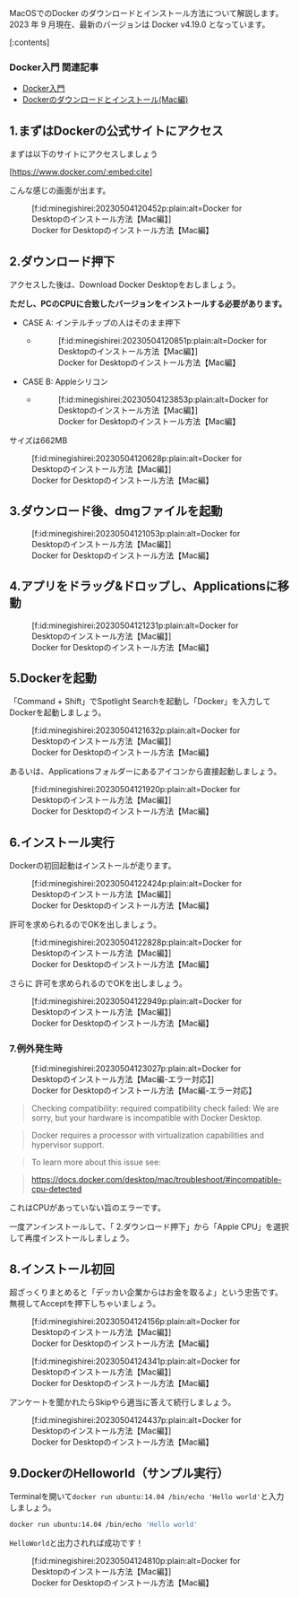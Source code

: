 

MacOSでのDocker のダウンロードとインストール方法について解説します。 2023 年 9 月現在、最新のバージョンは Docker v4.19.0 となっています。


[:contents]

### Docker入門 関連記事

- [Docker入門](https://minegishirei.hatenablog.com/entry/2023/09/02/213936)
- [Dockerのダウンロードとインストール(Mac編)](https://minegishirei.hatenablog.com/entry/2023/09/03/143528)




## 1.まずはDockerの公式サイトにアクセス

まずは以下のサイトにアクセスしましょう

[https://www.docker.com/:embed:cite]

こんな感じの画面が出ます。

<figure class="figure-image figure-image-fotolife" title="Docker for Desktopのインストール方法【Mac編】">[f:id:minegishirei:20230504120452p:plain:alt=Docker for Desktopのインストール方法【Mac編】]<figcaption>Docker for Desktopのインストール方法【Mac編】</figcaption></figure>


## 2.ダウンロード押下

アクセスした後は、Download Docker Desktopをおしましょう。

**ただし、PCのCPUに合致したバージョンをインストールする必要があります。**

- CASE A: インテルチップの人はそのまま押下
    - <figure class="figure-image figure-image-fotolife" title="Docker for Desktopのインストール方法【Mac編】">[f:id:minegishirei:20230504120851p:plain:alt=Docker for Desktopのインストール方法【Mac編】]<figcaption>Docker for Desktopのインストール方法【Mac編】</figcaption></figure>

- CASE B: Appleシリコン
    - <figure class="figure-image figure-image-fotolife" title="Docker for Desktopのインストール方法【Mac編】">[f:id:minegishirei:20230504123853p:plain:alt=Docker for Desktopのインストール方法【Mac編】]<figcaption>Docker for Desktopのインストール方法【Mac編】</figcaption></figure>


サイズは662MB

<figure class="figure-image figure-image-fotolife" title="Docker for Desktopのインストール方法【Mac編】">[f:id:minegishirei:20230504120628p:plain:alt=Docker for Desktopのインストール方法【Mac編】]<figcaption>Docker for Desktopのインストール方法【Mac編】</figcaption></figure>


## 3.ダウンロード後、dmgファイルを起動

<figure class="figure-image figure-image-fotolife" title="Docker for Desktopのインストール方法【Mac編】">[f:id:minegishirei:20230504121053p:plain:alt=Docker for Desktopのインストール方法【Mac編】]<figcaption>Docker for Desktopのインストール方法【Mac編】</figcaption></figure>

## 4.アプリをドラッグ&ドロップし、Applicationsに移動

<figure class="figure-image figure-image-fotolife" title="Docker for Desktopのインストール方法【Mac編】">[f:id:minegishirei:20230504121231p:plain:alt=Docker for Desktopのインストール方法【Mac編】]<figcaption>Docker for Desktopのインストール方法【Mac編】</figcaption></figure>




## 5.Dockerを起動

「Command + Shift」でSpotlight Searchを起動し「Docker」を入力してDockerを起動しましょう。

<figure class="figure-image figure-image-fotolife" title="Docker for Desktopのインストール方法【Mac編】">[f:id:minegishirei:20230504121632p:plain:alt=Docker for Desktopのインストール方法【Mac編】]<figcaption>Docker for Desktopのインストール方法【Mac編】</figcaption></figure>

あるいは、Applicationsフォルダーにあるアイコンから直接起動しましょう。


<figure class="figure-image figure-image-fotolife" title="Docker for Desktopのインストール方法【Mac編】">[f:id:minegishirei:20230504121920p:plain:alt=Docker for Desktopのインストール方法【Mac編】]<figcaption>Docker for Desktopのインストール方法【Mac編】</figcaption></figure>


## 6.インストール実行

Dockerの初回起動はインストールが走ります。


<figure class="figure-image figure-image-fotolife" title="Docker for Desktopのインストール方法【Mac編】">[f:id:minegishirei:20230504122424p:plain:alt=Docker for Desktopのインストール方法【Mac編】]<figcaption>Docker for Desktopのインストール方法【Mac編】</figcaption></figure>

許可を求められるのでOKを出しましょう。

<figure class="figure-image figure-image-fotolife" title="Docker for Desktopのインストール方法【Mac編】">[f:id:minegishirei:20230504122828p:plain:alt=Docker for Desktopのインストール方法【Mac編】]<figcaption>Docker for Desktopのインストール方法【Mac編】</figcaption></figure>


さらに
許可を求められるのでOKを出しましょう。


<figure class="figure-image figure-image-fotolife" title="Docker for Desktopのインストール方法【Mac編】">[f:id:minegishirei:20230504122949p:plain:alt=Docker for Desktopのインストール方法【Mac編】]<figcaption>Docker for Desktopのインストール方法【Mac編】</figcaption></figure>



### 7.例外発生時


<figure class="figure-image figure-image-fotolife" title="Docker for Desktopのインストール方法【Mac編-エラー対応】">[f:id:minegishirei:20230504123027p:plain:alt=Docker for Desktopのインストール方法【Mac編-エラー対応】]<figcaption>Docker for Desktopのインストール方法【Mac編-エラー対応】</figcaption></figure>


> Checking compatibility: required compatibility check failed: We are sorry, but your hardware is incompatible with Docker Desktop.

> Docker requires a processor with virtualization capabilities and hypervisor support.

> To learn more about this issue see:

> https://docs.docker.com/desktop/mac/troubleshoot/#incompatible-cpu-detected

これはCPUがあっていない旨のエラーです。

一度アンインストールして、「 2.ダウンロード押下」から「Apple CPU」を選択して再度インストールしましょう。



## 8.インストール初回

超ざっくりまとめると「デッカい企業からはお金を取るよ」という忠告です。
無視してAcceptを押下しちゃいましょう。

<figure class="figure-image figure-image-fotolife" title="Docker for Desktopのインストール方法【Mac編】">[f:id:minegishirei:20230504124156p:plain:alt=Docker for Desktopのインストール方法【Mac編】]<figcaption>Docker for Desktopのインストール方法【Mac編】</figcaption></figure>




<figure class="figure-image figure-image-fotolife" title="Docker for Desktopのインストール方法【Mac編】">[f:id:minegishirei:20230504124341p:plain:alt=Docker for Desktopのインストール方法【Mac編】]<figcaption>Docker for Desktopのインストール方法【Mac編】</figcaption></figure>

アンケートを聞かれたらSkipやら適当に答えて続行しましょう。

<figure class="figure-image figure-image-fotolife" title="Docker for Desktopのインストール方法【Mac編】">[f:id:minegishirei:20230504124437p:plain:alt=Docker for Desktopのインストール方法【Mac編】]<figcaption>Docker for Desktopのインストール方法【Mac編】</figcaption></figure>



## 9.DockerのHelloworld（サンプル実行）

Terminalを開いて`docker run ubuntu:14.04 /bin/echo 'Hello world'`と入力しましょう。


```sh
docker run ubuntu:14.04 /bin/echo 'Hello world'
```

`HelloWorld`と出力されれば成功です！


<figure class="figure-image figure-image-fotolife" title="Docker for Desktopのインストール方法【Mac編】">[f:id:minegishirei:20230504124810p:plain:alt=Docker for Desktopのインストール方法【Mac編】]<figcaption>Docker for Desktopのインストール方法【Mac編】</figcaption></figure>




















